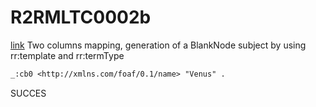 # R2RMLTC0002b
[link](https://www.w3.org/TR/rdb2rdf-test-cases/#R2RMLTC0002b)
Two columns mapping, generation of a BlankNode subject by using rr:template and rr:termType

```diff
_:cb0 <http://xmlns.com/foaf/0.1/name> "Venus" .
```

SUCCES